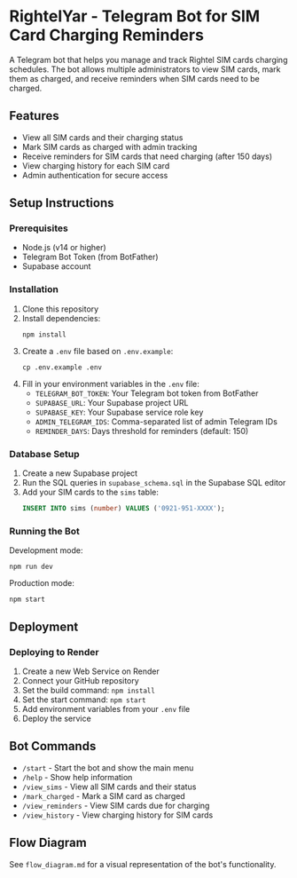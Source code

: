 # RightelYar - Telegram Bot for SIM Card Charging Reminders

A Telegram bot that helps you manage and track Rightel SIM cards charging schedules. The bot allows multiple administrators to view SIM cards, mark them as charged, and receive reminders when SIM cards need to be charged.

## Features

- View all SIM cards and their charging status
- Mark SIM cards as charged with admin tracking
- Receive reminders for SIM cards that need charging (after 150 days)
- View charging history for each SIM card
- Admin authentication for secure access

## Setup Instructions

### Prerequisites

- Node.js (v14 or higher)
- Telegram Bot Token (from BotFather)
- Supabase account

### Installation

1. Clone this repository
2. Install dependencies:
   ```
   npm install
   ```
3. Create a `.env` file based on `.env.example`:
   ```
   cp .env.example .env
   ```
4. Fill in your environment variables in the `.env` file:
   - `TELEGRAM_BOT_TOKEN`: Your Telegram bot token from BotFather
   - `SUPABASE_URL`: Your Supabase project URL
   - `SUPABASE_KEY`: Your Supabase service role key
   - `ADMIN_TELEGRAM_IDS`: Comma-separated list of admin Telegram IDs
   - `REMINDER_DAYS`: Days threshold for reminders (default: 150)

### Database Setup

1. Create a new Supabase project
2. Run the SQL queries in `supabase_schema.sql` in the Supabase SQL editor
3. Add your SIM cards to the `sims` table:
   ```sql
   INSERT INTO sims (number) VALUES ('0921-951-XXXX');
   ```

### Running the Bot

Development mode:

```
npm run dev
```

Production mode:

```
npm start
```

## Deployment

### Deploying to Render

1. Create a new Web Service on Render
2. Connect your GitHub repository
3. Set the build command: `npm install`
4. Set the start command: `npm start`
5. Add environment variables from your `.env` file
6. Deploy the service

## Bot Commands

- `/start` - Start the bot and show the main menu
- `/help` - Show help information
- `/view_sims` - View all SIM cards and their status
- `/mark_charged` - Mark a SIM card as charged
- `/view_reminders` - View SIM cards due for charging
- `/view_history` - View charging history for SIM cards

## Flow Diagram

See `flow_diagram.md` for a visual representation of the bot's functionality.
